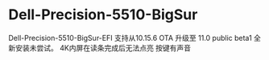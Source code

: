# Dell-Precision-5510-BigSur
Dell-Precision-5510-BigSur-EFI
支持从10.15.6 OTA 升级至 11.0 public beta1 全新安装未尝试。
4K内屏在读条完成后无法点亮 按键有声音
